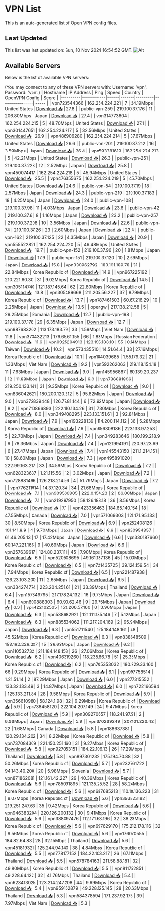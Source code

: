 # VPN List

This is an auto-generated list of Open VPN config files.

## Last Updated

This list was last updated on: Sun, 10 Nov 2024 16:54:52 GMT.
![Alt](https://repobeats.axiom.co/api/embed/186b98318ef1479477931607c1ad7d823f12451f.svg "Repobeats analytics image")

## Available Servers

Below is the list of available VPN servers:

(You may connect to any of these VPN servers with: Username: 'vpn', Password: 'vpn'.)
| Hostname | IP Address | Ping | Speed | Country | OpenVPN Config | Score |
|----------|------------|------|-------|---------|----------------| ----- |
| vpn723544366 | 162.254.224.221 | 7 | 24.19Mbps | United States | [Download 📥](./configs/server_0_US.ovpn) | 27.8 |
| public-vpn-259 | 219.100.37.176 | 11 | 206.80Mbps | Japan | [Download 📥](./configs/server_1_JP.ovpn) | 27.4 |
| vpn314773604 | 162.254.224.215 | 5 | 48.70Mbps | United States | [Download 📥](./configs/server_2_US.ovpn) | 27.1 |
| vpn301447651 | 162.254.224.217 | 5 | 32.56Mbps | United States | [Download 📥](./configs/server_3_US.ovpn) | 26.9 |
| vpn486906280 | 162.254.224.214 | 5 | 37.67Mbps | United States | [Download 📥](./configs/server_4_US.ovpn) | 26.6 |
| public-vpn-201 | 219.100.37.212 | 16 | 3.59Mbps | Japan | [Download 📥](./configs/server_5_JP.ovpn) | 26.4 |
| vpn593381619 | 162.254.224.213 | 5 | 42.21Mbps | United States | [Download 📥](./configs/server_6_US.ovpn) | 26.3 |
| public-vpn-251 | 219.100.37.223 | 12 | 2.52Mbps | Japan | [Download 📥](./configs/server_7_JP.ovpn) | 25.8 |
| vpn450074417 | 162.254.224.218 | 5 | 45.94Mbps | United States | [Download 📥](./configs/server_8_US.ovpn) | 25.5 |
| vpn476355675 | 162.254.224.219 | 5 | 45.70Mbps | United States | [Download 📥](./configs/server_9_US.ovpn) | 24.6 |
| public-vpn-54 | 219.100.37.19 | 18 | 2.57Mbps | Japan | [Download 📥](./configs/server_10_JP.ovpn) | 24.3 |
| public-vpn-219 | 219.100.37.183 | 18 | 4.25Mbps | Japan | [Download 📥](./configs/server_11_JP.ovpn) | 24.0 |
| public-vpn-108 | 219.100.37.98 | 11 | 4.03Mbps | Japan | [Download 📥](./configs/server_12_JP.ovpn) | 23.6 |
| public-vpn-42 | 219.100.37.6 | 8 | 1.16Mbps | Japan | [Download 📥](./configs/server_13_JP.ovpn) | 23.2 |
| public-vpn-257 | 219.100.37.208 | 10 | 3.56Mbps | Japan | [Download 📥](./configs/server_14_JP.ovpn) | 22.6 |
| public-vpn-74 | 219.100.37.26 | 23 | 2.60Mbps | Japan | [Download 📥](./configs/server_15_JP.ovpn) | 22.4 |
| public-vpn-162 | 219.100.37.125 | 22 | 4.35Mbps | Japan | [Download 📥](./configs/server_16_JP.ovpn) | 20.9 |
| vpn555522821 | 162.254.224.220 | 5 | 46.48Mbps | United States | [Download 📥](./configs/server_17_US.ovpn) | 19.7 |
| public-vpn-152 | 219.100.37.96 | 20 | 1.81Mbps | Japan | [Download 📥](./configs/server_18_JP.ovpn) | 17.9 |
| public-vpn-151 | 219.100.37.120 | 10 | 2.69Mbps | Japan | [Download 📥](./configs/server_19_JP.ovpn) | 15.8 |
| vpn330962792 | 183.101.189.78 | 31 | 22.84Mbps | Korea Republic of | [Download 📥](./configs/server_20_KR.ovpn) | 14.9 |
| vpn967225192 | 210.221.60.30 | 31 | 9.02Mbps | Korea Republic of | [Download 📥](./configs/server_21_KR.ovpn) | 14.5 |
| vpn305114740 | 121.187.145.64 | 62 | 22.80Mbps | Korea Republic of | [Download 📥](./configs/server_22_KR.ovpn) | 13.8 |
| vpn305489668 | 211.205.56.227 | 37 | 8.79Mbps | Korea Republic of | [Download 📥](./configs/server_23_KR.ovpn) | 13.7 |
| vpn787461503 | 60.67.216.29 | 10 | 2.25Mbps | Japan | [Download 📥](./configs/server_24_JP.ovpn) | 13.5 |
| opengw | 217.138.212.58 | 5 | 29.25Mbps | Romania | [Download 📥](./configs/server_25_RO.ovpn) | 12.7 |
| public-vpn-198 | 219.100.37.178 | 29 | 6.35Mbps | Japan | [Download 📥](./configs/server_26_JP.ovpn) | 12.7 |
| vpn987683202 | 113.173.183.79 | 33 | 1.59Mbps | Viet Nam | [Download 📥](./configs/server_27_VN.ovpn) | 11.8 |
| vpn373432213 | 176.65.61.155 | 66 | 1.83Mbps | Russian Federation | [Download 📥](./configs/server_28_RU.ovpn) | 11.6 |
| vpn0925204913 | 123.195.133.10 | 55 | 0.14Mbps | Taiwan | [Download 📥](./configs/server_29_TW.ovpn) | 10.2 |
| vpn573435510 | 14.51.64.4 | 33 | 27.16Mbps | Korea Republic of | [Download 📥](./configs/server_30_KR.ovpn) | 10.1 |
| vpn184039685 | 1.55.179.32 | 21 | 1.33Mbps | Viet Nam | [Download 📥](./configs/server_31_VN.ovpn) | 9.2 |
| vpn592262063 | 219.118.154.18 | 11 | 7.63Mbps | Japan | [Download 📥](./configs/server_32_JP.ovpn) | 9.0 |
| vpn145956887 | 60.139.20.237 | 12 | 11.88Mbps | Japan | [Download 📥](./configs/server_33_JP.ovpn) | 9.0 |
| vpn736681806 | 219.250.133.141 | 31 | 9.35Mbps | Korea Republic of | [Download 📥](./configs/server_34_KR.ovpn) | 9.0 |
| vpn836042621 | 180.200.120.212 | 5 | 95.82Mbps | Japan | [Download 📥](./configs/server_35_JP.ovpn) | 9.0 |
| vpn372839448 | 126.77.81.144 | 6 | 72.92Mbps | Japan | [Download 📥](./configs/server_36_JP.ovpn) | 8.2 |
| vpn710866893 | 222.110.134.26 | 31 | 7.30Mbps | Korea Republic of | [Download 📥](./configs/server_37_KR.ovpn) | 8.0 |
| vpn349408295 | 223.133.151.61 | 3 | 92.84Mbps | Japan | [Download 📥](./configs/server_38_JP.ovpn) | 7.9 |
| vpn193228139 | 114.200.114.112 | 36 | 5.28Mbps | Korea Republic of | [Download 📥](./configs/server_39_KR.ovpn) | 7.6 |
| vpn656308186 | 223.133.97.253 | 5 | 22.70Mbps | Japan | [Download 📥](./configs/server_40_JP.ovpn) | 7.4 |
| vpn349283646 | 180.199.218.9 | 9 | 78.36Mbps | Japan | [Download 📥](./configs/server_41_JP.ovpn) | 7.4 |
| vpn121994191 | 220.97.23.69 | 6 | 27.47Mbps | Japan | [Download 📥](./configs/server_42_JP.ovpn) | 7.4 |
| vpn145543150 | 211.1.214.151 | 10 | 58.60Mbps | Japan | [Download 📥](./configs/server_43_JP.ovpn) | 7.3 |
| vpn495891020 | 222.99.163.217 | 33 | 34.59Mbps | Korea Republic of | [Download 📥](./configs/server_44_KR.ovpn) | 7.2 |
| vpn628323637 | 1.21.115.56 | 12 | 3.02Mbps | Japan | [Download 📥](./configs/server_45_JP.ovpn) | 7.2 |
| vpn728881496 | 126.218.214.56 | 4 | 51.79Mbps | Japan | [Download 📥](./configs/server_46_JP.ovpn) | 7.2 |
| vpn776211914 | 14.37.120.34 | 34 | 21.68Mbps | Korea Republic of | [Download 📥](./configs/server_47_KR.ovpn) | 7.1 |
| vpn909536905 | 222.0.154.23 | 2 | 86.00Mbps | Japan | [Download 📥](./configs/server_48_JP.ovpn) | 7.1 |
| vpn219297950 | 58.126.188.18 | 36 | 8.56Mbps | Korea Republic of | [Download 📥](./configs/server_49_KR.ovpn) | 7.1 |
| vpn423356463 | 184.65.140.154 | 18 | 47.55Mbps | Canada | [Download 📥](./configs/server_50_CA.ovpn) | 7.0 |
| vpn571069303 | 121.171.95.133 | 30 | 8.50Mbps | Korea Republic of | [Download 📥](./configs/server_51_KR.ovpn) | 6.9 |
| vpn252408126 | 101.141.8.9 | 4 | 9.70Mbps | Japan | [Download 📥](./configs/server_52_JP.ovpn) | 6.6 |
| vpn820954357 | 61.46.205.13 | 17 | 17.42Mbps | Japan | [Download 📥](./configs/server_53_JP.ovpn) | 6.6 |
| vpn330187660 | 60.147.221.166 | 9 | 40.69Mbps | Japan | [Download 📥](./configs/server_54_JP.ovpn) | 6.6 |
| vpn257639617 | 124.80.237.111 | 45 | 7.90Mbps | Korea Republic of | [Download 📥](./configs/server_55_KR.ovpn) | 6.5 |
| vpn520508695 | 49.161.137.136 | 45 | 15.00Mbps | Korea Republic of | [Download 📥](./configs/server_56_KR.ovpn) | 6.5 |
| vpn721435725 | 39.124.159.54 | 34 | 7.94Mbps | Korea Republic of | [Download 📥](./configs/server_57_KR.ovpn) | 6.5 |
| vpn221487938 | 126.23.103.200 | 11 | 2.65Mbps | Japan | [Download 📥](./configs/server_58_JP.ovpn) | 6.5 |
| vpn334274774 | 223.204.251.61 | 21 | 33.39Mbps | Thailand | [Download 📥](./configs/server_59_TH.ovpn) | 6.4 |
| vpn157349795 | 217.178.24.132 | 16 | 9.75Mbps | Japan | [Download 📥](./configs/server_60_JP.ovpn) | 6.4 |
| vpn600888303 | 60.90.62.46 | 9 | 29.75Mbps | Japan | [Download 📥](./configs/server_61_JP.ovpn) | 6.3 |
| vpn422162565 | 153.208.57.186 | 8 | 3.96Mbps | Japan | [Download 📥](./configs/server_62_JP.ovpn) | 6.3 |
| vpn538682921 | 121.111.185.146 | 7 | 5.12Mbps | Japan | [Download 📥](./configs/server_63_JP.ovpn) | 6.3 |
| vpn885534062 | 111.217.204.169 | 2 | 95.94Mbps | Japan | [Download 📥](./configs/server_64_JP.ovpn) | 6.3 |
| vpn551711540 | 125.184.148.161 | 48 | 45.52Mbps | Korea Republic of | [Download 📥](./configs/server_65_KR.ovpn) | 6.3 |
| vpn838648509 | 153.162.226.207 | 15 | 36.63Mbps | Japan | [Download 📥](./configs/server_66_JP.ovpn) | 6.2 |
| vpn110532732 | 211.184.148.158 | 26 | 27.06Mbps | Korea Republic of | [Download 📥](./configs/server_67_KR.ovpn) | 6.2 |
| vpn406319260 | 118.235.66.78 | 51 | 25.35Mbps | Korea Republic of | [Download 📥](./configs/server_68_KR.ovpn) | 6.2 |
| vpn705353032 | 180.229.33.160 | 66 | 9.29Mbps | Korea Republic of | [Download 📥](./configs/server_69_KR.ovpn) | 6.1 |
| vpn997758514 | 1.21.51.14 | 2 | 87.29Mbps | Japan | [Download 📥](./configs/server_70_JP.ovpn) | 6.0 |
| vpn277315552 | 133.32.133.49 | 3 | 14.87Mbps | Japan | [Download 📥](./configs/server_71_JP.ovpn) | 6.0 |
| vpn722166594 | 125.133.211.84 | 28 | 9.58Mbps | Korea Republic of | [Download 📥](./configs/server_72_KR.ovpn) | 5.9 |
| vpn356610980 | 58.124.1.98 | 32 | 9.29Mbps | Korea Republic of | [Download 📥](./configs/server_73_KR.ovpn) | 5.9 |
| vpn738458120 | 222.104.207.149 | 24 | 9.47Mbps | Korea Republic of | [Download 📥](./configs/server_74_KR.ovpn) | 5.9 |
| vpn309270657 | 118.241.97.51 | 2 | 8.98Mbps | Japan | [Download 📥](./configs/server_75_JP.ovpn) | 5.9 |
| vpn870289249 | 207.161.226.42 | 22 | 1.68Mbps | Canada | [Download 📥](./configs/server_76_CA.ovpn) | 5.8 |
| vpn188637381 | 120.29.134.202 | 34 | 8.22Mbps | Korea Republic of | [Download 📥](./configs/server_77_KR.ovpn) | 5.8 |
| vpn737084369 | 221.150.251.160 | 31 | 9.27Mbps | Korea Republic of | [Download 📥](./configs/server_78_KR.ovpn) | 5.8 |
| vpn927053151 | 184.22.106.13 | 26 | 17.29Mbps | Thailand | [Download 📥](./configs/server_79_TH.ovpn) | 5.8 |
| vpn897301232 | 175.194.70.88 | 32 | 50.26Mbps | Korea Republic of | [Download 📥](./configs/server_80_KR.ovpn) | 5.7 |
| vpn232761722 | 94.143.40.200 | 20 | 5.98Mbps | Slovenia | [Download 📥](./configs/server_81_SI.ovpn) | 5.7 |
| vpn871862081 | 121.161.42.227 | 29 | 40.39Mbps | Korea Republic of | [Download 📥](./configs/server_82_KR.ovpn) | 5.6 |
| vpn785091895 | 121.135.25.52 | 28 | 58.24Mbps | Korea Republic of | [Download 📥](./configs/server_83_KR.ovpn) | 5.6 |
| vpn687685213 | 110.10.136.223 | 31 | 8.07Mbps | Korea Republic of | [Download 📥](./configs/server_84_KR.ovpn) | 5.6 |
| vpn393823182 | 219.251.247.63 | 35 | 9.42Mbps | Korea Republic of | [Download 📥](./configs/server_85_KR.ovpn) | 5.6 |
| vpn946383204 | 220.126.200.132 | 30 | 9.41Mbps | Korea Republic of | [Download 📥](./configs/server_86_KR.ovpn) | 5.6 |
| vpn388097476 | 112.171.63.196 | 32 | 38.23Mbps | Korea Republic of | [Download 📥](./configs/server_87_KR.ovpn) | 5.6 |
| vpn697629170 | 175.212.178.116 | 32 | 9.56Mbps | Korea Republic of | [Download 📥](./configs/server_88_KR.ovpn) | 5.6 |
| vpn176070555 | 184.82.64.83 | 28 | 32.15Mbps | Thailand | [Download 📥](./configs/server_89_TH.ovpn) | 5.6 |
| vpn451819321 | 125.244.94.140 | 38 | 4.84Mbps | Korea Republic of | [Download 📥](./configs/server_90_KR.ovpn) | 5.5 |
| vpn778177152 | 184.22.103.217 | 26 | 67.11Mbps | Thailand | [Download 📥](./configs/server_91_TH.ovpn) | 5.5 |
| vpn578784163 | 211.58.88.181 | 32 | 49.80Mbps | Korea Republic of | [Download 📥](./configs/server_92_KR.ovpn) | 5.5 |
| vpn811752851 | 49.228.64.122 | 32 | 41.76Mbps | Thailand | [Download 📥](./configs/server_93_TH.ovpn) | 5.4 |
| vpn623413025 | 123.214.247.208 | 44 | 9.69Mbps | Korea Republic of | [Download 📥](./configs/server_94_KR.ovpn) | 5.4 |
| vpn959152879 | 49.228.125.145 | 28 | 20.63Mbps | Thailand | [Download 📥](./configs/server_95_TH.ovpn) | 5.3 |
| vpn584378594 | 171.237.92.175 | 39 | 7.97Mbps | Viet Nam | [Download 📥](./configs/server_96_VN.ovpn) | 5.3 |
